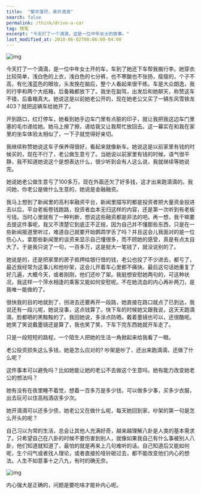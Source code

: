 ```yaml
---
title:  "繁华落尽，来开滴滴"
search: false
permalink: /think/drive-a-car
tag: 随笔
excerpt: "今天打了一个滴滴，这是一位中年女士的故事。"
last_modified_at: 2018-06-02T08:06:00-04:00
---
```


![img](https://mmbiz.qpic.cn/mmbiz_jpg/fgOI29GemlmxRnkda35Y8Bp2pI3ZKIuc4gduibRc7trfrUNsWuLK8LO8r0kHJUqV5ibf8ibsG78aZvy7qJ9CxM41Q/640?wx_fmt=jpeg)

今天打了一个滴滴，是一位中年女士开的车，车到了她还下车帮我搬行李。她穿衣比较简单，浅白色的上衣，浅白色的七分裤，也不寒酸也不张扬，瘦瘦的，个子不高，有化浅蓝色的眼妆，头发挽在脑后，整个人看起来很干练。车是大众朗逸，我的行李和两个大纸箱，后备箱都放下了。我坐在副驾，出发后和她聊天，称赞这车不错，后备箱真大。她说这是以前她老公开的，现在她老公又买了一辆东风雪铁龙403？就把这辆车给她开了。

开到路口，红灯停车，她看到她手边车门里有点脏的印子，就让我把我这边车门里塞的毛巾递给她。她马上擦了擦，递给我又让我帮忙放回去。这一幕实在和我在家里的坐车体验太相似了，一下子就觉得好亲切。

我继续称赞她说这车子保养得很好，看起来就像新车。她说这是以前家里有钱的时候买的，现在不行了，老公做生意亏了。当她说以前家里有钱的时候，语气很平静，我不知道她说这个是想表达什么，很少听到会有人这么说，我就继续等她说完。

她说她老公做生意亏了100多万，现在外面还欠了好多钱，这才出来跑滴滴的。我问她，你老公是做什么生意的，她说是金融融资。

我马上想到了新闻里的高利率融资平台，新闻里描写的都是投资者把大量资金投进去以后，平台老板卷钱跑路，投资者血本无归这样的内容，还是第一次听到有老板亏钱。当时心里就有了一种判断，想说这些融资都是非法的吧。再一想，我干嘛要去提这件事呢，我又不清楚它到底正不正规，因为自己并不懂那些东西，只是在一些新闻报道里听过，难道自己就要开始鹦鹉学舌了吗？并且这会儿我面对的是一位伤心人，拿那些新闻里的谈资来显示自己懂很多，而不顾她的感受，真是有点太自大了。于是我只说了一句，一百多万，这是挺大一笔钱了，就没说别的了。

她说是的，还是把家里的房子抵押给银行借的钱，老公也投了不少进去，都亏了，最近我经常为这事儿和他吵架，这会儿开着车心里都不痛快。最后这句话她重复了好几遍，大概今天，或者刚刚，他们还吵了架。我挺想安慰她两句的，可这种状况，我这样一个萍水相逢的乘客又能如何安慰呢。不在她流血的内心再补两刀，是我唯一能做的了。

很快我的目的地就到了，拐进去还要再开一段路，她直接在路口就点了已到达，我说还有一段儿呢，她说没事，这点钱算了。快下车的时候她又跟我说，这天天跑滴滴，脸都晒的黑黢黢的了。我回她说，多涂点防晒，戴着墨镜也可以，还很酷呢。她笑了笑说戴墨镜还是算了，我也笑了笑，下车下完东西她就开车走了。

只是一段短短的路程，一个陌生人把她的生活一角掀起来给我看了一眼。

老公投资损失这么多钱，她是怎么应对的? 吵架是吵了，还出来跑滴滴，还做了什么呢？

这件事本可以避免吗？比如她能让她的老公不去做这个生意吗，她有能力改变她老公的想法吗？

她有没有在夜里睡不着觉，想着一百多万是多少钱，可以做多少事，买多少衣服，出去玩可以住高档酒店多少次。

她开滴滴可以还多少债，她老公又在做什么呢，每天她回到家，吵架的第一句是怎么开头的呢？

自己习以为常的生活，总会让其他人充满好奇，越来越理解八卦是人类的基本需求了。只希望自己在八卦的时候不要伤害到别人，就像如果我自己有什么事被别人八卦，他们知道就知道了，最怕的就是再来上几句难听的话。自己知道后又能如何呢，生个闷气或者找人理论，或者直接抡哑铃砸过去，都不能改变他们内心的想法。人生不如意事十之八九，有时的确无奈。



![img](https://mmbiz.qpic.cn/mmbiz_jpg/fgOI29GemlkxW9I2jKYYtE1MPIMeqKctNFA0o4tb38k5kUGpxDdy89enrOE8Qkrmh8pJuA7Nh1QicmUMsWL3f6w/640?wx_fmt=jpeg)

内心强大是正确的，问题是要吃啥才能补内心呢。